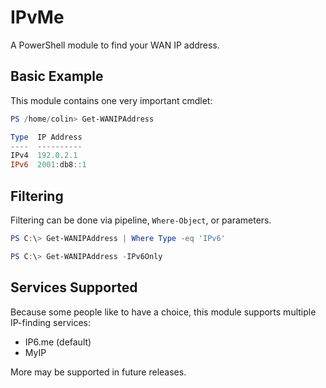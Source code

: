 # IPvMe

A PowerShell module to find your WAN IP address.


## Basic Example

This module contains one very important cmdlet:

```powershell
PS /home/colin> Get-WANIPAddress

Type  IP Address
----  ----------
IPv4  192.0.2.1
IPv6  2001:db8::1
```

## Filtering

Filtering can be done via pipeline, `Where-Object`, or parameters.

```powershell
PS C:\> Get-WANIPAddress | Where Type -eq 'IPv6'

PS C:\> Get-WANIPAddress -IPv6Only
```

## Services Supported

Because some people like to have a choice, this module supports multiple IP-finding services:
* IP6.me (default)
* MyIP

More may be supported in future releases.
